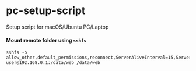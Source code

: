 # pc-setup-script
Setup script for macOS/Ubuntu PC/Laptop

#### Mount remote folder using `sshfs`
```
sshfs -o allow_other,default_permissions,reconnect,ServerAliveInterval=15,ServerAliveCountMax=3 user@192.168.0.1:/data/web /data/web
```
